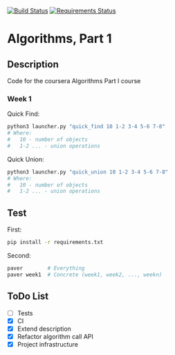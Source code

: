[![Build Status](https://travis-ci.org/lancelote/algorithms_part1.svg)](https://travis-ci.org/lancelote/algorithms_part1)
[![Requirements Status](https://requires.io/github/lancelote/algorithms_part1/requirements.svg?branch=master)](https://requires.io/github/lancelote/algorithms_part1/requirements/?branch=master)

# Algorithms, Part 1

## Description

Code for the coursera Algorithms Part I course

### Week 1

Quick Find:
```bash
python3 launcher.py "quick_find 10 1-2 3-4 5-6 7-8"
# Where:
#   10 - number of objects
#   1-2 ... - union operations
```

Quick Union:
```bash
python3 launcher.py "quick_union 10 1-2 3-4 5-6 7-8"
# Where:
#   10 - number of objects
#   1-2 ... - union operations
```

## Test

First:
```bash
pip install -r requirements.txt
```

Second:
```bash
paver        # Everything
paver week1  # Concrete (week1, week2, ..., weekn)
```

## ToDo List

- [ ] Tests
- [x] CI
- [x] Extend description
- [x] Refactor algorithm call API
- [x] Project infrastructure
